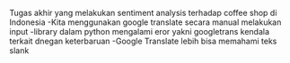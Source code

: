 Tugas akhir yang melakukan sentiment analysis terhadap coffee shop di Indonesia
-Kita menggunakan google translate secara manual melakukan input
-library dalam python mengalami eror yakni googletrans kendala terkait dnegan keterbaruan
-Google Translate lebih bisa memahami teks slank 

